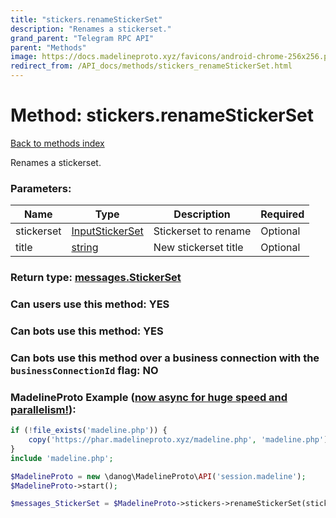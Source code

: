 ```yaml
---
title: "stickers.renameStickerSet"
description: "Renames a stickerset."
grand_parent: "Telegram RPC API"
parent: "Methods"
image: https://docs.madelineproto.xyz/favicons/android-chrome-256x256.png
redirect_from: /API_docs/methods/stickers_renameStickerSet.html
---
```

# Method: stickers.renameStickerSet
[Back to methods index](index.html)



Renames a stickerset.

### Parameters:

| Name     |    Type       | Description | Required |
|----------|---------------|-------------|----------|
|stickerset|[InputStickerSet](/API_docs/types/InputStickerSet.html) | Stickerset to rename | Optional|
|title|[string](/API_docs/types/string.html) | New stickerset title | Optional|


### Return type: [messages.StickerSet](/API_docs/types/messages.StickerSet.html)

### Can users use this method: **YES**


### Can bots use this method: **YES**


### Can bots use this method over a business connection with the `businessConnectionId` flag: **NO**


### MadelineProto Example ([now async for huge speed and parallelism!](https://docs.madelineproto.xyz/docs/ASYNC.html)):


```php
if (!file_exists('madeline.php')) {
    copy('https://phar.madelineproto.xyz/madeline.php', 'madeline.php');
}
include 'madeline.php';

$MadelineProto = new \danog\MadelineProto\API('session.madeline');
$MadelineProto->start();

$messages_StickerSet = $MadelineProto->stickers->renameStickerSet(stickerset: $InputStickerSet, title: 'string', );
```

